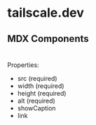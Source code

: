 # tailscale.dev

## MDX Components

### <Image />

Properties:
* src (required)
* width (required)
* height (required)
* alt (required)
* showCaption
* link

